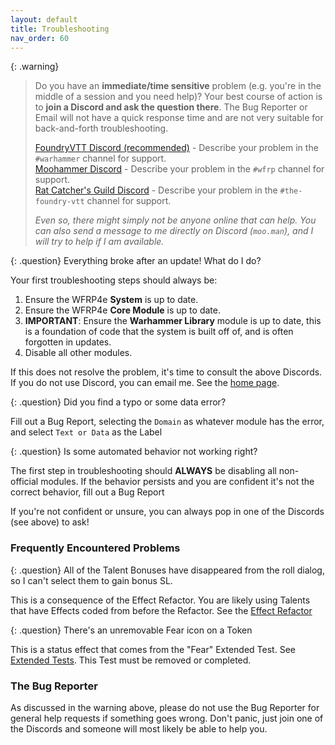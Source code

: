 ```yaml
---
layout: default
title: Troubleshooting
nav_order: 60
---
```


{: .warning}
> Do you have an **immediate/time sensitive** problem (e.g. you're in the middle of a session and you need help)? Your best course of action is to **join a Discord and ask the question there**. The Bug Reporter or Email will not have a quick response time and are not very suitable for back-and-forth troubleshooting.  
>
> [FoundryVTT Discord (recommended)](https://discord.gg/foundryvtt) - Describe your problem in the `#warhammer` channel for support.  
> [Moohammer Discord](https://discord.gg/GrMcdeDHh8) - Describe your problem in the `#wfrp` channel for support.  
> [Rat Catcher's Guild Discord](https://discord.gg/key8RMSCSb) - Describe your problem in the `#the-foundry-vtt` channel for support.  
>
> *Even so, there might simply not be anyone online that can help. You can also send a message to me directly on Discord (`moo.man`), and I will try to help if I am available.*

{: .question}
Everything broke after an update! What do I do?

Your first troubleshooting steps should always be:

1. Ensure the WFRP4e **System** is up to date. 
2. Ensure the WFRP4e **Core Module** is up to date.
3. **IMPORTANT**: Ensure the **Warhammer Library** module is up to date, this is a foundation of code that the system is built off of, and is often forgotten in updates. 
4. Disable all other modules.

If this does not resolve the problem, it's time to consult the above Discords. If you do not use Discord, you can email me. See the [home page](./home.md).

{: .question}
Did you find a typo or some data error?

Fill out a Bug Report, selecting the `Domain` as whatever module has the error, and select `Text or Data` as the Label

{: .question}
Is some automated behavior not working right?

The first step in troubleshooting should **ALWAYS** be disabling all non-official modules. If the behavior persists and you are confident it's not the correct behavior, fill out a Bug Report

If you're not confident or unsure, you can always pop in one of the Discords (see above) to ask!

### Frequently Encountered Problems

{: .question}
All of the Talent Bonuses have disappeared from the roll dialog, so I can't select them to gain bonus SL.

This is a consequence of the Effect Refactor. You are likely using Talents that have Effects coded from before the Refactor. See the [Effect Refactor](./effects/effect-refactor#tldr-what-should-i-do-so-my-game-doesnt-break)

{: .question}
There's an unremovable Fear icon on a Token

This is a status effect that comes from the "Fear" Extended Test. See [Extended Tests](./basics/actor-tabs/skills.md). This Test must be removed or completed. 

### The Bug Reporter

As discussed in the warning above, please do not use the Bug Reporter for general help requests if something goes wrong. Don't panic, just join one of the Discords and someone will most likely be able to help you. 